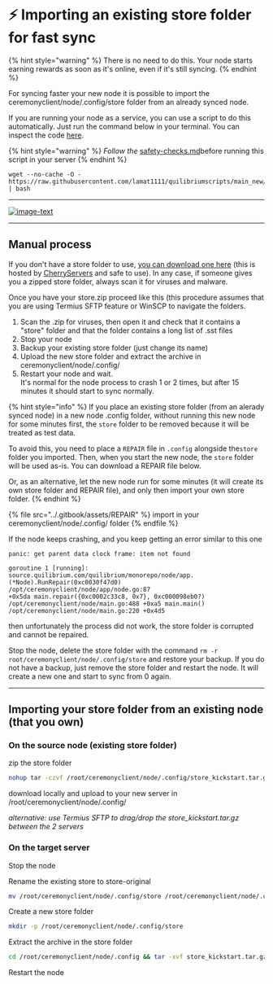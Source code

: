 # ⚡ Importing an existing store folder for fast sync

{% hint style="warning" %}
There is no need to do this. Your node starts earning rewards as soon as it's online, even if it's still syncing.
{% endhint %}

For syncing faster your new node it is possible to import the ceremonyclient/node/.config/store folder from an already synced node.

If you are running your node as a service,  you can use a script to do this automatically. Just run the command below in your terminal. You can inspect the code [here](https://github.com/lamat1111/Quilibrium-Node-Auto-Installer/blob/main/store\_kickstart).

{% hint style="warning" %}
_Follow the_  [safety-checks.md](../safety-checks.md "mention")before running this script in your server
{% endhint %}

```
wget --no-cache -O - https://raw.githubusercontent.com/lamat1111/quilibriumscripts/main_new/tools/store_kickstart | bash
```

***

[![image-text](https://accademiainfinita.it/extra-contents/quil-best-providers-banner-square.jpg)](https://iri.quest/quil-best-server-providers)

***

## Manual process

If you don't have a store folder to use, [you can download one here](https://snapshots.cherryservers.com/quilibrium/store.zip) (this is hosted by [CherryServers](https://iri.quest/cherryservers) and safe to use). In any case, if someone gives you a zipped store folder, always scan it for viruses and malware.

Once you have your store.zip proceed like this (this procedure assumes that you are using Termius SFTP feature or WinSCP to navigate the folders.

1. Scan the .zip for viruses, then open it and check that it contains a "store" folder and that the folder contains a long list of .sst files
2. Stop your node&#x20;
3. Backup your existing store folder (just change its name)
4. Upload the new store folder and extract the archive in ceremonyclient/node/.config/
5. Restart your node and wait. \
   It's normal for the node process to crash 1 or 2 times, but after 15 minutes it should start to sync normally.

{% hint style="info" %}
If you place an existing store folder (from an alerady synced node) in a new node .config folder, without running this new node for some minutes first, the `store` folder to be removed because it will be treated as test data.

To avoid this, you need to place a `REPAIR` file in `.config` alongside the`store` folder you imported. Then, when you start the new node, the `store` folder will be used as-is. You can download a REPAIR file below.

Or, as an alternative, let the new node run for some minutes (it will create its own store folder and REPAIR file), and only then import your own store folder.
{% endhint %}

{% file src="../.gitbook/assets/REPAIR" %}
import in your ceremonyclient/node/.config/ folder
{% endfile %}

If the node keeps crashing, and you keep getting an error similar to this one

```
panic: get parent data clock frame: item not found

goroutine 1 [running]: source.quilibrium.com/quilibrium/monorepo/node/app.
(*Node).RunRepair(0xc0030f47d0) /opt/ceremonyclient/node/app/node.go:87 
+0x5da main.repair({0xc0002c33c8, 0x7}, 0xc000098eb0?) 
/opt/ceremonyclient/node/main.go:488 +0xa5 main.main() 
/opt/ceremonyclient/node/main.go:220 +0x4d5
```

then unfortunately the process did not work, the store folder is corrupted and cannot be repaired.&#x20;

Stop the node, delete the store folder with the command `rm -r root/ceremonyclient/node/.config/store` and restore your backup. If you do not have a backup, just remove the store folder and restart the node. It will create  a new one and start to sync from 0 again.

***

## Importing your store folder from an existing node (that you own)

### On the source node (existing store folder)

zip the store folder

```bash
nohup tar -czvf /root/ceremonyclient/node/.config/store_kickstart.tar.gz -C /root/ceremonyclient/node/.config/store .
```

download locally and upload to your new server in /root/ceremonyclient/node/.config/&#x20;

_alternative: use Termius SFTP to drag/drop the store\_kickstart.tar.gz between the 2 servers_

### **On the target server**

Stop the node

Rename the existing store to store-original

```bash
mv /root/ceremonyclient/node/.config/store /root/ceremonyclient/node/.config/store-original
```

Create a new store folder

```bash
mkdir -p /root/ceremonyclient/node/.config/store
```

Extract the archive in the store folder

```bash
cd /root/ceremonyclient/node/.config && tar -xvf store_kickstart.tar.gz -C store
```

Restart the node
